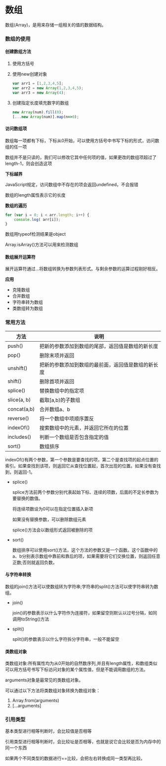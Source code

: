 # 数组

数组(Array)，是用来存储一组相关的值的数据结构。

### 数组的使用

#### 创建数组方法

1. 使用方括号

2. 使用new创建对象

   ```javascript
   var arr1 = [1,2,3,4,5];
   var arr2 = new Array(1,2,3,4,5);
   var arr3 = new Array(4);
   ```
   
3. 创建指定长度填充数字的数组

   ```javascript
   new Array(num).fill(0);
   [...new Array(num)].map(n=>0);
   ```

#### 访问数组项

数组每一项都有下标，下标从0开始，可以使用方括号中书写下标的形式，访问数组的任一项

数组并不是只读的，我们可以修改它其中任何项的值，如果更改的数组项超过了length-1，则会创造这项

**下标越界**

JavaScript规定，访问数组中不存在的项会返回undefined，不会报错

数组的length属性表示它的长度

**数组的遍历**

```javascript
for (var i = 0; i < arr.length; i++) {
	console.log( arr[i]);
}
```

数组用typeof检测结果是object

Array.isArray()方法可以用来检测数组

#### 数组展开运算符

展开运算符通过...将数组转换为参数列表形式。与剩余参数的运算过程刚好相反。

**应用**

* 克隆数组
* 合并数组
* 字符串转为数组
* 类数组转为数组

### 常用方法

| 方法        | 说明                                               |
| ----------- | -------------------------------------------------- |
| push()      | 把新的参数添加到数组的尾部，返回值是数组的新长度   |
| pop()       | 删除末项并返回                                     |
| unshift()   | 把新的参数添加到数组的最前面，返回值是数组的新长度 |
| shift()     | 删除首项并返回                                     |
| splice()    | 替换数组中的指定项                                 |
| slice(a, b) | 截取[a,b)的子数组                                  |
| concat(a,b) | 合并数组a、b                                       |
| reverse()   | 将一个数组中项顺序置反                             |
| indexOf()   | 搜索数组中的元素，并返回它所在的位置               |
| includes()  | 判断一个数组是否包含指定的值                       |
| sort()      | 数组排序                                           |

indexOf()有两个参数，第一个参数是要查找的项，第二个是查找项的起点位置的索引。如果查找到该项，则返回它从查找位置起，首次出现的位置。如果没有查找到，则返回-1。

* splice()

  splice方法前两个参数分别代表起始下标、连续的项数，后面的不定长参数为要替换的数值。

  将连续项数设为0可以在指定位置插入新项

  如果没有替换参数，可以删除数组元素

  splice()方法会以数组形式返回被删除的项
  
* sort()

  数组排序可以使用sort()方法，这个方法的参数又是一个函数。这个函数中的a、b分别表示数组中靠前和靠后的项，如果需要将它们交换位置，则返回任意正数;否则就返回负数。

#### 与字符串转换

数组的join()方法可以使数组转为字符串;字符串的split()方法可以使字符串转为数组。

* join()

  join()的参数表示以什么字符作为连接符，如果留空则默认以过号分隔，如同调用toString()方法

* split()

  split()的参数表示以什么字符拆分字符串，一般不能留空

#### 类数组对象

类数组对象:所有属性均为从0开始的自然数序列,并且有length属性，和数组类似可以用方括号书写下标访问对象的某个属性值，但是不能调用数组的方法。

arguments对象是最常见的类数组对象。

可以通过以下方法将类数组对象转换为数组对象：

1. Array.from(arguments)
2. [...arguments]

### 引用类型

基本类型进行相等判断时，会比较值是否相等

引用类型进行相等判断时，会比较址是否相等，也就是说它会比较是否为内存中的同一个东西

如果两个不同类型的数据进行==比较，会把左右转换成同一类型再比较。
